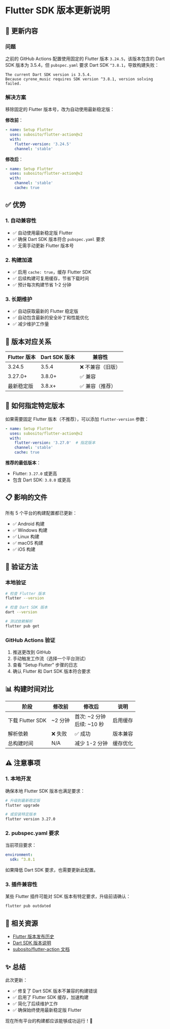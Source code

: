 # Flutter SDK 版本更新说明

## 🔄 更新内容

### 问题
之前的 GitHub Actions 配置使用固定的 Flutter 版本 `3.24.5`，该版本包含的 Dart SDK 版本为 3.5.4，但 `pubspec.yaml` 要求 Dart SDK `^3.8.1`，导致构建失败：

```
The current Dart SDK version is 3.5.4.
Because cyrene_music requires SDK version ^3.8.1, version solving failed.
```

### 解决方案

移除固定的 Flutter 版本号，改为自动使用最新稳定版：

**修改前**：
```yaml
- name: Setup Flutter
  uses: subosito/flutter-action@v2
  with:
    flutter-version: '3.24.5'
    channel: 'stable'
```

**修改后**：
```yaml
- name: Setup Flutter
  uses: subosito/flutter-action@v2
  with:
    channel: 'stable'
    cache: true
```

## ✅ 优势

### 1. 自动兼容性
- ✅ 自动使用最新稳定版 Flutter
- ✅ 确保 Dart SDK 版本符合 `pubspec.yaml` 要求
- ✅ 无需手动更新 Flutter 版本号

### 2. 构建加速
- ✅ 启用 `cache: true`，缓存 Flutter SDK
- ✅ 后续构建可复用缓存，节省下载时间
- ✅ 预计每次构建节省 1-2 分钟

### 3. 长期维护
- ✅ 自动获取最新的 Flutter 稳定版
- ✅ 自动包含最新的安全补丁和性能优化
- ✅ 减少维护工作量

## 🎯 版本对应关系

| Flutter 版本 | Dart SDK 版本 | 兼容性 |
|-------------|---------------|--------|
| 3.24.5      | 3.5.4         | ❌ 不兼容（旧版）|
| 3.27.0+     | 3.8.0+        | ✅ 兼容 |
| 最新稳定版   | 3.8.x+        | ✅ 兼容（推荐）|

## 🔧 如何指定特定版本

如果需要固定 Flutter 版本（不推荐），可以添加 `flutter-version` 参数：

```yaml
- name: Setup Flutter
  uses: subosito/flutter-action@v2
  with:
    flutter-version: '3.27.0'  # 指定版本
    channel: 'stable'
    cache: true
```

**推荐的最低版本**：
- Flutter: `3.27.0` 或更高
- 包含 Dart SDK: `3.8.0` 或更高

## 📋 影响的文件

所有 5 个平台的构建配置都已更新：
- ✅ Android 构建
- ✅ Windows 构建
- ✅ Linux 构建
- ✅ macOS 构建
- ✅ iOS 构建

## 🧪 验证方法

### 本地验证

```bash
# 检查 Flutter 版本
flutter --version

# 检查 Dart SDK 版本
dart --version

# 测试依赖解析
flutter pub get
```

### GitHub Actions 验证

1. 推送更改到 GitHub
2. 手动触发工作流（选择一个平台测试）
3. 查看 "Setup Flutter" 步骤的日志
4. 确认 Flutter 和 Dart SDK 版本符合要求

## 📊 构建时间对比

| 阶段 | 修改前 | 修改后 | 说明 |
|------|--------|--------|------|
| 下载 Flutter SDK | ~2 分钟 | 首次: ~2 分钟<br>后续: ~10 秒 | 启用缓存 |
| 解析依赖 | ❌ 失败 | ✅ 成功 | 版本兼容 |
| 总构建时间 | N/A | 减少 1-2 分钟 | 缓存优化 |

## ⚠️ 注意事项

### 1. 本地开发
确保本地 Flutter SDK 版本也满足要求：

```bash
# 升级到最新稳定版
flutter upgrade

# 或安装特定版本
flutter version 3.27.0
```

### 2. pubspec.yaml 要求
当前项目要求：

```yaml
environment:
  sdk: ^3.8.1
```

如果降低 Dart SDK 要求，也需要更新此配置。

### 3. 插件兼容性
某些 Flutter 插件可能对 SDK 版本有特定要求，升级前请确认：

```bash
flutter pub outdated
```

## 🔗 相关资源

- [Flutter 版本发布历史](https://docs.flutter.dev/release/archive)
- [Dart SDK 版本说明](https://dart.dev/get-dart/archive)
- [subosito/flutter-action 文档](https://github.com/subosito/flutter-action)

## ✨ 总结

此次更新：
- ✅ 修复了 Dart SDK 版本不兼容的构建错误
- ✅ 启用了 Flutter SDK 缓存，加速构建
- ✅ 简化了后续维护工作
- ✅ 确保始终使用最新稳定版 Flutter

现在所有平台的构建都应该能够成功运行！🎉

